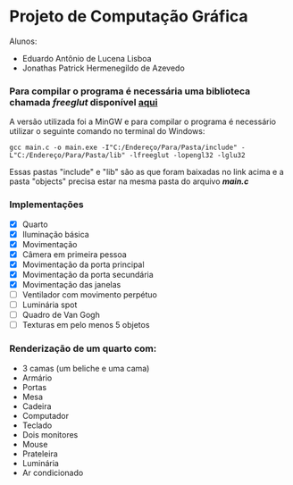 # Projeto de Computação Gráfica

Alunos:
* Eduardo Antônio de Lucena Lisboa
* Jonathas Patrick Hermenegildo de Azevedo

### Para compilar o programa é necessária uma biblioteca chamada ***freeglut*** disponível [aqui](https://www.transmissionzero.co.uk/software/freeglut-devel/)
A versão utilizada foi a MinGW e para compilar o programa é necessário utilizar o seguinte comando no terminal do Windows:
~~~
gcc main.c -o main.exe -I"C:/Endereço/Para/Pasta/include" -L"C:/Endereço/Para/Pasta/lib" -lfreeglut -lopengl32 -lglu32
~~~
Essas pastas "include" e "lib" são as que foram baixadas no link acima e a pasta "objects" precisa estar na mesma pasta do arquivo __*main.c*__

### Implementações
- [X] Quarto
- [X] Iluminação básica
- [X] Movimentação
- [X] Câmera em primeira pessoa
- [X] Movimentação da porta principal
- [X] Movimentação da porta secundária
- [X] Movimentação das janelas
- [ ] Ventilador com movimento perpétuo
- [ ] Luminária spot
- [ ] Quadro de Van Gogh
- [ ] Texturas em pelo menos 5 objetos

### Renderização de um quarto com:
* 3 camas (um beliche e uma cama)
* Armário
* Portas
* Mesa
* Cadeira
* Computador
* Teclado
* Dois monitores
* Mouse
* Prateleira
* Luminária
* Ar condicionado
